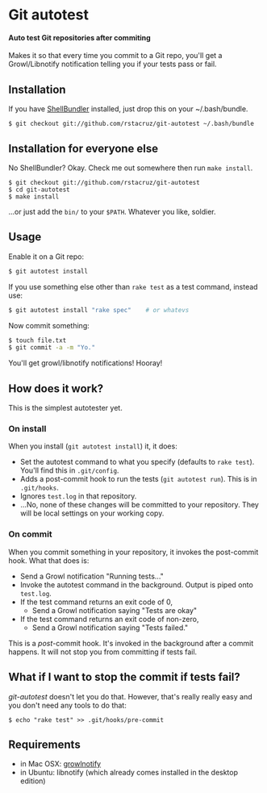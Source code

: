 # Git autotest
#### Auto test Git repositories after commiting

Makes it so that every time you commit to a Git repo, you'll get a 
Growl/Libnotify notification telling you if your tests pass or fail.

Installation
------------

If you have [ShellBundler](http://github.com/rstacruz/shellbundler) installed, 
just drop this on your ~/.bash/bundle.

    $ git checkout git://github.com/rstacruz/git-autotest ~/.bash/bundle

Installation for everyone else
------------------------------

No ShellBundler? Okay. Check me out somewhere then run `make install`.

    $ git checkout git://github.com/rstacruz/git-autotest
    $ cd git-autotest
    $ make install

...or just add the `bin/` to your `$PATH`. Whatever you like, soldier.

Usage
-----

Enable it on a Git repo:

``` bash
$ git autotest install
```

If you use something else other than `rake test` as a test command, instead use:

``` bash
$ git autotest install "rake spec"    # or whatevs
```

Now commit something:

``` bash
$ touch file.txt
$ git commit -a -m "Yo."
```

You'll get growl/libnotify notifications! Hooray!

How does it work?
-----------------

This is the simplest autotester yet.

### On install

When you install (`git autotest install`) it, it does:

 - Set the autotest command to what you specify (defaults to `rake test`).
 You'll find this in `.git/config`.
 - Adds a post-commit hook to run the tests (`git autotest run`). This is in 
 `.git/hooks`.
 - Ignores `test.log` in that repository.
 - ...No, none of these changes will be committed to your repository. They will 
 be local settings on your working copy.

### On commit

When you commit something in your repository, it invokes the post-commit hook.
What that does is:

 - Send a Growl notification "Running tests..."
 - Invoke the autotest command in the background. Output is piped onto 
 `test.log`.
 - If the test command returns an exit code of 0,
    - Send a Growl notification saying "Tests are okay"
 - If the test command returns an exit code of non-zero,
    - Send a Growl notification saying "Tests failed."

This is a *post*-commit hook. It's invoked in the background after a commit 
happens. It will not stop you from committing if tests fail.

What if I want to stop the commit if tests fail?
------------------------------------------------

*git-autotest* doesn't let you do that. However, that's really really easy and 
you don't need any tools to do that:

``` shell
$ echo "rake test" >> .git/hooks/pre-commit
```


Requirements
------------

  - in Mac OSX: [growlnotify][growlnotify]
  - in Ubuntu: libnotify (which already comes installed in the desktop edition)

[growlnotify]: http://growl.info/extras.php#growlnotify
